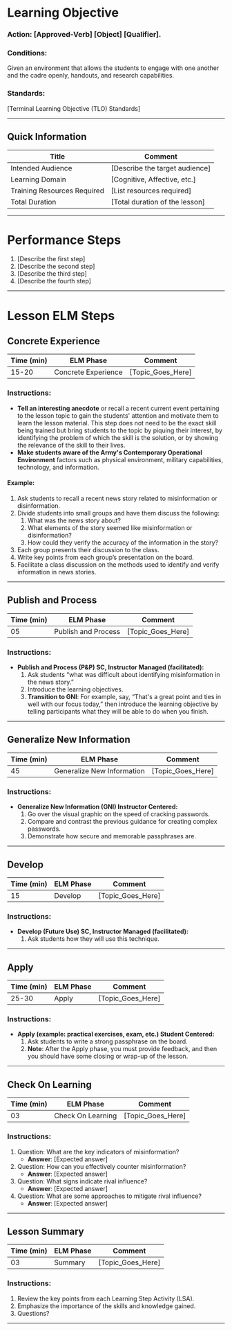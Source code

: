 # Learning Objective
### **Action:** __[Approved-Verb] [Object] [Qualifier].__

### **Conditions:** 
Given an environment that allows the students to engage with one another and the cadre openly, handouts, and research capabilities.

### **Standards:** 
[Terminal Learning Objective (TLO) Standards]

---

## Quick Information
| Title                       | Comment                          |
| --------------------------- | -------------------------------- |
| Intended Audience           | [Describe the target audience]   |
| Learning Domain             | [Cognitive, Affective, etc.]     |
| Training Resources Required | [List resources required]        |
| Total Duration              | [Total duration of the lesson]   |

---

# Performance Steps
1. [Describe the first step]
2. [Describe the second step]
3. [Describe the third step]
4. [Describe the fourth step]

---

# Lesson ELM Steps

## Concrete Experience
| Time (min) | ELM Phase            | Comment                     |
| ---------- | -------------------- | --------------------------- |
| 15-20          | Concrete Experience  | [Topic_Goes_Here]           |

### Instructions:
- **Tell an interesting anecdote** or recall a recent current event pertaining to the lesson topic to gain the students' attention and motivate them to learn the lesson material. This step does not need to be the exact skill being trained but bring students to the topic by piquing their interest, by identifying the problem of which the skill is the solution, or by showing the relevance of the skill to their lives.
- **Make students aware of the Army's Contemporary Operational Environment** factors such as physical environment, military capabilities, technology, and information.

#### Example:
1. Ask students to recall a recent news story related to misinformation or disinformation.
2. Divide students into small groups and have them discuss the following:
    1. What was the news story about?
    2. What elements of the story seemed like misinformation or disinformation?
    3. How could they verify the accuracy of the information in the story?
3. Each group presents their discussion to the class.
4. Write key points from each group’s presentation on the board.
5. Facilitate a class discussion on the methods used to identify and verify information in news stories.

---

## Publish and Process
| Time (min) | ELM Phase            | Comment                     |
| ---------- | -------------------- | --------------------------- |
| 05        | Publish and Process  | [Topic_Goes_Here]           |

### Instructions:
- **Publish and Process (P&P) SC, Instructor Managed (facilitated):**
    1. Ask students “what was difficult about identifying misinformation in the news story.”
    2. Introduce the learning objectives.
    3. **Transition to GNI**: For example, say, “That's a great point and ties in well with our focus today,” then introduce the learning objective by telling participants what they will be able to do when you finish.

---

## Generalize New Information
| Time (min) | ELM Phase            | Comment                     |
| ---------- | -------------------- | --------------------------- |
| 45         | Generalize New Information | [Topic_Goes_Here] |

### Instructions:
- **Generalize New Information (GNI) Instructor Centered:**
    1. Go over the visual graphic on the speed of cracking passwords.
    2. Compare and contrast the previous guidance for creating complex passwords.
    3. Demonstrate how secure and memorable passphrases are.

---

## Develop
| Time (min) | ELM Phase            | Comment                     |
| ---------- | -------------------- | --------------------------- |
| 15         | Develop              | [Topic_Goes_Here]           |

### Instructions:
- **Develop (Future Use) SC, Instructor Managed (facilitated):**
    1. Ask students how they will use this technique.

---

## Apply
| Time (min) | ELM Phase            | Comment                     |
| ---------- | -------------------- | --------------------------- |
| 25-30         | Apply                | [Topic_Goes_Here]           |

### Instructions:
- **Apply (example: practical exercises, exam, etc.) Student Centered:**
    1. Ask students to write a strong passphrase on the board.
    2. **Note**: After the Apply phase, you must provide feedback, and then you should have some closing or wrap-up of the lesson.

---

## Check On Learning
| Time (min) | ELM Phase            | Comment                     |
| ---------- | -------------------- | --------------------------- |
| 03         | Check On Learning    | [Topic_Goes_Here]           |

### Instructions:
1. Question: What are the key indicators of misinformation?
    - **Answer**: [Expected answer]
2. Question: How can you effectively counter misinformation?
    - **Answer**: [Expected answer]
3. Question: What signs indicate rival influence?
    - **Answer**: [Expected answer]
4. Question: What are some approaches to mitigate rival influence?
    - **Answer**: [Expected answer]

---

## Lesson Summary
| Time (min) | ELM Phase            | Comment                     |
| ---------- | -------------------- | --------------------------- |
| 03         | Summary              | [Topic_Goes_Here]           |

### Instructions:
1. Review the key points from each Learning Step Activity (LSA).
2. Emphasize the importance of the skills and knowledge gained.
3. Questions?

---
